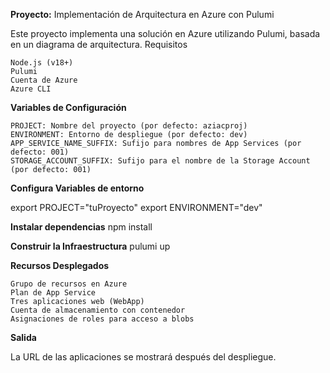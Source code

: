 **Proyecto:** Implementación de Arquitectura en Azure con Pulumi

Este proyecto implementa una solución en Azure utilizando Pulumi, basada en un diagrama de arquitectura.
Requisitos

    Node.js (v18+)
    Pulumi
    Cuenta de Azure
    Azure CLI

**Variables de Configuración**

    PROJECT: Nombre del proyecto (por defecto: aziacproj)
    ENVIRONMENT: Entorno de despliegue (por defecto: dev)
    APP_SERVICE_NAME_SUFFIX: Sufijo para nombres de App Services (por defecto: 001)
    STORAGE_ACCOUNT_SUFFIX: Sufijo para el nombre de la Storage Account (por defecto: 001)

**Configura Variables de entorno**

export PROJECT="tuProyecto"
export ENVIRONMENT="dev"

**Instalar dependencias**
npm install

**Construir la Infraestructura**
pulumi up

**Recursos Desplegados**

    Grupo de recursos en Azure
    Plan de App Service
    Tres aplicaciones web (WebApp)
    Cuenta de almacenamiento con contenedor
    Asignaciones de roles para acceso a blobs

**Salida**

La URL de las aplicaciones se mostrará después del despliegue.

